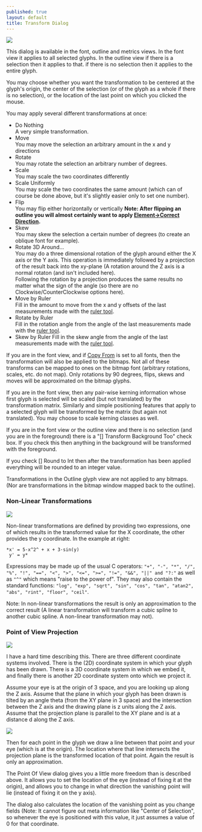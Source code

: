 ```yaml
---
published: true
layout: default
title: Transform Dialog
---
```



![](/assets/img/dialogs2-transform.png)

This dialog is available in the font, outline and metrics views. In the
font view it applies to all selected glyphs. In the outline view if
there is a selection then it applies to that. if there is no selection
then it applies to the entire glyph.

You may choose whether you want the transformation to be centered at the
glyph's origin, the center of the selection (or of the glyph as a whole
if there is no selection), or the location of the last point on which
you clicked the mouse.

You may apply several different transformations at once:

- Do Nothing  
	A very simple transformation.
- Move  
	You may move the selection an arbitrary amount in the x and y directions
- Rotate  
	You may rotate the selection an arbitrary number of degrees.
- Scale  
	You may scale the two coordinates differently
- Scale Uniformly  
	You may scale the two coordinates the same amount (which can of course
	be done above, but it's slightly easier only to set one number).
- Flip  
	You may flip either horizontally or vertically
	**Note: After flipping an outline you will almost certainly want to
	apply [Element->Correct Direction](../elementmenu/#Correct+Direction).**
- Skew  
	You may skew the selection a certain number of degrees (to create an
	oblique font for example).
- Rotate 3D Around...  
	You may do a three dimensional rotation of the glyph around either the X
	axis or the Y axis. This operation is immediately followed by a
	projection of the result back into the xy-plane (A rotation around the Z
	axis is a normal rotaton (and isn't included here).  
	Following the rotation by a projection produces the same results no
	matter what the sign of the angle (so there are no Clockwise/CounterClockwise
	options here).
- Move by Ruler  
	Fill in the amount to move from the x and y offsets of the last
	measurements made with the [ruler tool](../charview/#The+ruler+tool).
- Rotate by Ruler  
	Fill in the rotation angle from the angle of the last measurements made
	with the [ruler tool](../charview/#The+ruler+tool).
- Skew by Ruler
	Fill in the skew angle from the angle of the last measurements made with
	the [ruler tool](../charview/#The+ruler+tool).

If you are in the font view, and if [Copy From](../editmenu/#Copy+From) is
set to all fonts, then the transformation will also be applied to the
bitmaps. Not all of these transforms can be mapped to ones on the bitmap
font (arbitrary rotations, scales, etc. do not map). Only rotations by
90 degrees, flips, skews and moves will be approximated on the bitmap
glyphs.

If you are in the font view, then any pair-wise kerning information
whose first glyph is selected will be scaled (but not translated) by the
transformation matrix. Similarly and simple positioning features that
apply to a selected glyph will be transformed by the matrix (but again
not translated). You may choose to scale kerning classes as well.

If you are in the font view or the outline view and there is no
selection (and you are in the foreground) there is a "[] Transform
Background Too" check box. If you check this then anything in the
background will be transformed with the foreground.

If you check [] Round to Int then after the transformation has been
applied everything will be rounded to an integer value.

Transformations in the Outline glyph view are not applied to any
bitmaps. (Nor are transformations in the bitmap window mapped back to
the outline).


### Non-Linear Transformations

![](/assets/img/dialogs2-non-linear.png)

Non-linear transformations are defined by providing
two expressions, one of which results in the transformed value for the X
coordinate, the other provides the y coordinate. In the example at
right:

	*x' = 5·x^2^ + x + 3·sin(y)
	 y' = y*

Expressions may be made up of the usual C operators: `"+", "-", "*",
"/", "%", "!", "==", "<", ">", "<=", ">=", "!=", "&&", "||" and "?:"` 
as well as `"^"` which means "raise to the power of". They may also
contain the standard functions: `"log", "exp", "sqrt", "sin", "cos",
"tan", "atan2", "abs", "rint", "floor", "ceil"`.

Note: In non-linear transformations the result is only an approximation
to the correct result (A linear transformation will transform a cubic
spline to another cubic spline. A non-linear transformation may not).


### Point of View Projection

![](/assets/img/dialogs2-PoV.png)

I have a hard time describing this. There are three different coordinate
systems involved. There is the (2D) coordinate system in which your
glyph has been drawn. There is a 3D coordinate system in which we embed
it, and finally there is another 2D coordinate system onto which we
project it.

Assume your eye is at the origin of 3 space, and you are looking up
along the Z axis. Assume that the plane in which your glyph has been
drawn is tilted by an angle theta (from the XY plane in 3 space) and the
intersection between the Z axis and the drawing plane is z units along
the Z axis. Assume that the projection plane is parallel to the XY plane
and is at a distance d along the Z axis.

![](/assets/img/dialogs2-Bperspective.png)

Then for each point in the glyph we draw a line
between that point and your eye (which is at the origin). The location
where that line intersects the projection plane is the transformed
location of that point. Again the result is only an approximation.

The Point Of View dialog gives you a little more freedom than is
described above. It allows you to set the location of the eye (instead
of fixing it at the origin), and allows you to change in what direction
the vanishing point will lie (instead of fixing it on the y axis).

The dialog also calculates the location of the vanishing point as you
change fields (Note: It cannot figure out meta information like "Center
of Selection", so whenever the eye is positioned with this value, it
just assumes a value of 0 for that coordinate.

